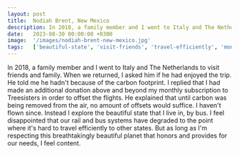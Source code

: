 ```yaml
---
layout: post
title:  Nodiah Brent, New Mexico
description: In 2018, a family member and I went to Italy and The Netherlands to visit friends and family. When we returned, I asked him if he had enjoyed the trip...
date:   2023-08-30 00:00:00 +0300
image:  '/images/nodiah-brent-new-mexico.jpg'
tags:   ['beautiful-state', 'visit-friends', 'travel-efficiently', 'monthly-subscription', 'flown-since', 'feel-disappointed', 'feel-content', 'additional-donation']
---
```

In 2018, a family member and I went to Italy and The Netherlands to visit friends and family. When we returned, I asked him if he had enjoyed the trip. He told me he hadn't because of the carbon footprint. I replied that I had made an additional donation above and beyond my monthly subscription to Treesisters in order to offset the flights. He explained that until carbon was being removed from the air, no amount of offsets would suffice. I haven't flown since. Instead I explore the beautiful state that I live in, by bus. I feel disappointed that our rail and bus systems have degraded to the point where it's hard to travel efficiently to other states. But as long as I'm respecting this breathtakingly beautiful planet that honors and provides for our needs, I feel content.

